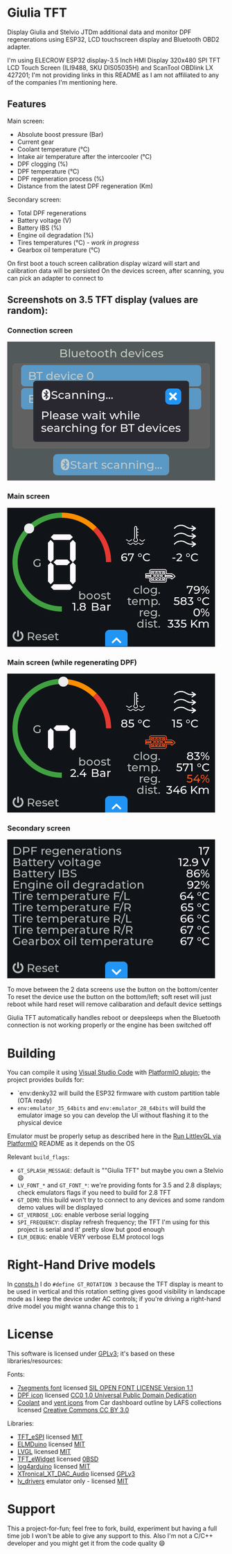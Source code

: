 # Giulia TFT

Display Giulia and Stelvio JTDm additional data and monitor DPF regenerations using ESP32, LCD touchscreen display and Bluetooth OBD2 adapter.

I'm using ELECROW ESP32 display-3.5 Inch HMI Display 320x480 SPI TFT LCD Touch Screen (ILI9488, SKU DIS05035H) and ScanTool OBDlink LX 427201; I'm not providing links in this README as I am not affiliated to any of the companies I'm mentioning here.

## Features

Main screen:

- Absolute boost pressure (Bar)
- Current gear
- Coolant temperature (°C)
- Intake air temperature after the intercooler (°C)
- DPF clogging (%) 
- DPF temperature (°C) 
- DPF regeneration process (%) 
- Distance from the latest DPF regeneration (Km) 

Secondary screen:

- Total DPF regenerations
- Battery voltage (V) 
- Battery IBS (%)
- Engine oil degradation (%)
- Tires temperatures (°C) - *work in progress*
- Gearbox oil temperature (°C)

On first boot a touch screen calibration display wizard will start and calibration data will be persisted
On the devices screen, after scanning, you can pick an adapter to connect to

## Screenshots on 3.5 TFT display (values are random):

### Connection screen

![Connection screen](res/1.png "Connection screen")

### Main screen

![Main screen](res/2.png "Main screen")

### Main screen (while regenerating DPF)

![Main screen (while regenerating DPF)](res/3.png "Main screen (while regenerating DPF)")

### Secondary screen

![Secondary screen](res/4.png "Secondary screen")

To move between the 2 data screens use the button on the bottom/center
To reset the device use the button on the bottom/left; soft reset will just reboot while hard reset will remove calibaration and default device settings

Giulia TFT automatically handles reboot or deepsleeps when the Bluetooth connection is not working properly or the engine has been switched off

# Building

You can compile it using [Visual Studio Code](https://code.visualstudio.com/) with [PlatformIO plugin](https://platformio.org/install/ide?install=vscode); the project provides builds for:

- `env:denky32 will build the ESP32 firmware with custom partition table (OTA ready)
- `env:emulator_35_64bits` and `env:emulator_28_64bits` will build the emulator image so you can develop the UI without flashing it to the physical device

Emulator must be properly setup as described here in the [Run LittlevGL via PlatformIO](https://github.com/lvgl/lv_platformio/blob/master/README.md) README as it depends on the OS

Relevant `build_flags`:

- `GT_SPLASH_MESSAGE`: default is ""Giulia TFT" but maybe you own a Stelvio :smile:
- `LV_FONT_*` and `GT_FONT_*`: we're providing fonts for 3.5 and 2.8 displays; check emulators flags if you need to build for 2.8 TFT
- `GT_DEMO`: this build won't try to connect to any devices and some random demo values will be displayed
- `GT_VERBOSE_LOG`: enable verbose serial logging
- `SPI_FREQUENCY`: display refresh frequency; the TFT I'm using for this project is serial and it' pretty slow but good enough
- `ELM_DEBUG`: enable VERY verbose ELM protocol logs

# Right-Hand Drive models

In [consts.h](includes/consts.h) I do `#define GT_ROTATION 3` because the TFT display is meant to be used in vertical and this rotation setting gives good visibility in landscape mode as I keep the device under AC controls; if you're driving a right-hand drive model you might wanna change this to `1`

# License

This software is licensed under [GPLv3](LICENSE); it's based on these libraries/resources:

Fonts:

- [7segments font](https://fontstruct.com/fontstructions/show/1775612) licensed [SIL OPEN FONT LICENSE Version 1.1](https://fontstruct.com/fontstructions/license/1775612/7segments-2)
- [DPF icon](https://commons.wikimedia.org/wiki/File:Kontrollleuchte_DPF.svg) licensed [CC0 1.0 Universal Public Domain Dedication](https://creativecommons.org/publicdomain/zero/1.0/legalcode.en)
- [Coolant](https://thenounproject.com/icon/coolant-4372128/) and [vent icons](https://thenounproject.com/icon/vent-1747453/) from Car dashboard outline by LAFS collections licensed [Creative Commons CC BY 3.0](https://creativecommons.org/licenses/by/3.0/legalcode.en)

Libraries:

- [TFT_eSPI](https://github.com/Bodmer/TFT_eSPI) licensed [MIT](https://github.com/Bodmer/TFT_eSPI/blob/master/license.txt)
- [ELMDuino](https://github.com/PowerBroker2/ELMduino) licensed [MIT](https://github.com/PowerBroker2/ELMduino/blob/master/LICENSE.md)
- [LVGL](https://github.com/lvgl/lvgl) licensed [MIT](https://github.com/lvgl/lvgl/blob/master/LICENCE.txt)
- [TFT_eWidget](https://github.com/Bodmer/TFT_eWidget) licensed [0BSD](https://github.com/Bodmer/TFT_eWidget/blob/main/license.txt)
- [log4arduino](https://github.com/jandelgado/log4arduino) licensed [MIT](https://github.com/jandelgado/log4arduino/blob/master/LICENSE)
- [XTronical_XT_DAC_Audio](https://github.com/WeekendWarrior1/XTronical_XT_DAC_Audio_Mirror) licensed [GPLv3](https://www.gnu.org/licenses/gpl-3.0.txt)
- [lv_drivers](https://github.com/lvgl/lv_drivers) emulator only - licensed [MIT](https://github.com/lvgl/lv_drivers/blob/master/LICENSE)

# Support

This a project-for-fun; feel free to fork, build, experiment but having a full time job I won't be able to give any support to this. Also I'm not a C/C++ developer and you might get it from the code quality :smile:
